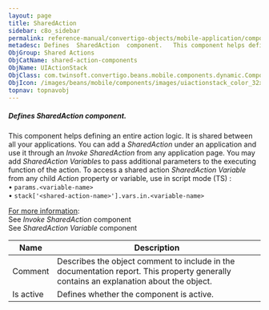 ```yaml
---
layout: page
title: SharedAction
sidebar: c8o_sidebar
permalink: reference-manual/convertigo-objects/mobile-application/components/shared-action-components/sharedaction/
metadesc: Defines  SharedAction  component.   This component helps defining an entire action logic. It is shared between all your applications. You can add a  S
ObjGroup: Shared Actions
ObjCatName: shared-action-components
ObjName: UIActionStack
ObjClass: com.twinsoft.convertigo.beans.mobile.components.dynamic.ComponentManager$3
ObjIcon: /images/beans/mobile/components/images/uiactionstack_color_32x32.png
topnav: topnavobj
---
```

##### Defines <i>SharedAction</i> component. 
 This component helps defining an entire action logic. It is shared between all your applications.
You can add a <i>SharedAction</i> under an application and use it through an <i>Invoke SharedAction</i> from any application page.
You may add <i>SharedAction Variable</i>s to pass additional parameters to the executing function of the action.
To access a shared action <i>SharedAction Variable</i> from any child <i>Action</i> property or variable, use in script mode (TS) :<br> • <code>params.&lt;variable-name&gt;</code><br> • <code>stack['&lt;shared-action-name&gt;'].vars.in.&lt;variable-name&gt;</code>

<u>For more information</u>:<br>See <i>Invoke SharedAction</i> component<br>See <i>SharedAction Variable</i> component

Name | Description 
--- | ---
Comment | Describes the object comment to include in the documentation report.  This property generally contains an explanation about the object. 
Is active | Defines whether the component is active. 


